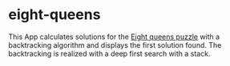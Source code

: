 # eight-queens
This App calculates solutions for the [Eight queens puzzle](https://en.wikipedia.org/wiki/Eight_queens_puzzle) with a backtracking algorithm and displays the first solution found. The backtracking is realized with a deep first search with a stack.